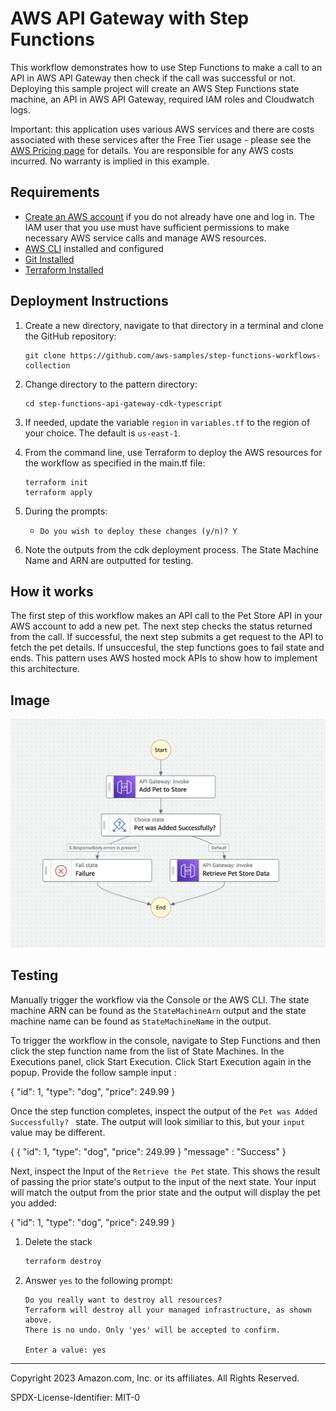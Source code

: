# AWS API Gateway with Step Functions

This workflow demonstrates how to use Step Functions to make a call to an API in AWS API Gateway then check if the call was successful or not. Deploying this sample project will create an AWS Step Functions state machine, an API in AWS API Gateway, required IAM roles and Cloudwatch logs.

Important: this application uses various AWS services and there are costs associated with these services after the Free Tier usage - please see the [AWS Pricing page](https://aws.amazon.com/pricing/) for details. You are responsible for any AWS costs incurred. No warranty is implied in this example.

## Requirements

* [Create an AWS account](https://portal.aws.amazon.com/gp/aws/developer/registration/index.html) if you do not already have one and log in. The IAM user that you use must have sufficient permissions to make necessary AWS service calls and manage AWS resources.
* [AWS CLI](https://docs.aws.amazon.com/cli/latest/userguide/install-cliv2.html) installed and configured
* [Git Installed](https://git-scm.com/book/en/v2/Getting-Started-Installing-Git)
* [Terraform Installed](https://www.terraform.io/downloads)

## Deployment Instructions

1. Create a new directory, navigate to that directory in a terminal and clone the GitHub repository:
    ``` 
    git clone https://github.com/aws-samples/step-functions-workflows-collection
    ```
1. Change directory to the pattern directory:
    ```
    cd step-functions-api-gateway-cdk-typescript
    ```
1. If needed, update the variable ```region``` in ```variables.tf``` to the region of your choice.  The default is ```us-east-1```.

1. From the command line, use Terraform to deploy the AWS resources for the workflow as specified in the main.tf file:
    ```
    terraform init
    terraform apply
    ```

1. During the prompts:
    * ```Do you wish to deploy these changes (y/n)? Y ```

1. Note the outputs from the cdk deployment process. The State Machine Name and ARN are outputted for testing.

## How it works

The first step of this workflow makes an API call to the Pet Store API in your AWS account to add a new pet. The next step checks the status returned from the call. If successful, the next step submits a get request to the API to fetch the pet details. If unsuccesful, the step functions goes to fail state and ends. This pattern uses AWS hosted mock APIs to show how to implement this architecture.

## Image

![image](step-functions-api-gateway-tf/resources/statemachine.png)

## Testing

Manually trigger the workflow via the Console or the AWS CLI.  The state machine ARN can be found as the ```StateMachineArn``` output and the state machine name can be found as ```StateMachineName``` in the output.

To trigger the workflow in the console, navigate to Step Functions and then click the step function name from the list of State Machines.  In the Executions panel, click Start Execution.  Click Start Execution again in the popup. Provide the follow sample input :

  {
    "id": 1,
    "type": "dog",
    "price": 249.99
  }

Once the step function completes, inspect the output of the ```Pet was Added Successfully? ``` state.  The output will look similiar to this, but your ```input``` value may be different.
    
{
    {
    "id": 1,
    "type": "dog",
    "price": 249.99
  }
  "message" : "Success"
}
    
Next, inspect the Input of the ```Retrieve the Pet``` state. This shows the result of passing the prior state's output to the input of the next state.  Your input will match the output from the prior state and the output will display the pet you added:
    
   {
    "id": 1,
    "type": "dog",
    "price": 249.99
  }
    

1. Delete the stack
    ```bash
    terraform destroy
    ```
1. Answer ```yes``` to the following prompt:
    
    ```
    Do you really want to destroy all resources?
    Terraform will destroy all your managed infrastructure, as shown above.
    There is no undo. Only 'yes' will be accepted to confirm.

    Enter a value: yes
    ```

----
Copyright 2023 Amazon.com, Inc. or its affiliates. All Rights Reserved.

SPDX-License-Identifier: MIT-0
